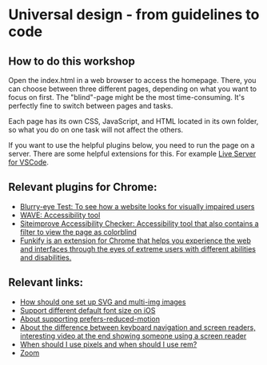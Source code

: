 # Universal design - from guidelines to code

## How to do this workshop

Open the index.html in a web browser to access the homepage. There, you can choose between three different pages, depending on what you want to focus on first. The "blind"-page might be the most time-consuming. It's perfectly fine to switch between pages and tasks.

Each page has its own CSS, JavaScript, and HTML located in its own folder, so what you do on one task will not affect the others.

If you want to use the helpful plugins below, you need to run the page on a server. There are some helpful extensions for this. For example [Live Server for VSCode](https://marketplace.visualstudio.com/items?itemName=ritwickdey.LiveServer).

## Relevant plugins for Chrome:

- [Blurry-eye Test: To see how a website looks for visually impaired users](https://chrome.google.com/webstore/detail/blurry-eye-test/panidpjdcjkdhjamnogampinhbkjdkpo)
- [WAVE: Accessibility tool ](https://chrome.google.com/webstore/detail/wave-evaluation-tool/jbbplnpkjmmeebjpijfedlgcdilocofh)
- [Siteimprove Accessibility Checker: Accessibility tool that also contains a filter to view the page as colorblind](https://chrome.google.com/webstore/detail/siteimprove-accessibility/djcglbmbegflehmbfleechkjhmedcopn?hl=en)
- [Funkify is an extension for Chrome that helps you experience the web and interfaces through the eyes of extreme users with different abilities and disabilities.](https://chromewebstore.google.com/detail/funkify-%E2%80%93-disability-simu/ojcijjdchelkddboickefhnbdpeajdjg?utm_source=Funkify-free-button&utm_medium=Funkify-web&utm_campaign=Premium-web&utm_content=Premium-free-button&fbclid=IwAR3bGQH0XDpObPy2tdTQTQuuSxZo3Bmf1rYAJcNiFYCtJv9J6JZaeN9mQE0)

## Relevant links:

- [How should one set up SVG and multi-img images](https://developer.mozilla.org/en-US/docs/Web/Accessibility/ARIA/Roles/img_role)
- [Support different default font size on iOS](https://dev.to/colingourlay/how-to-support-apple-s-dynamic-text-in-your-web-content-with-css-40c0)
- [About supporting prefers-reduced-motion](https://www.smashingmagazine.com/2021/10/respecting-users-motion-preferences/)
- [About the difference between keyboard navigation and screen readers, interesting video at the end showing someone using a screen reader](https://tink.uk/the-difference-between-keyboard-and-screen-reader-navigation/)
- [When should I use pixels and when should I use rem?](https://www.joshwcomeau.com/css/surprising-truth-about-pixels-and-accessibility/)
- [Zoom](https://www.w3.org/WAI/WCAG21/Understanding/reflow.html)
